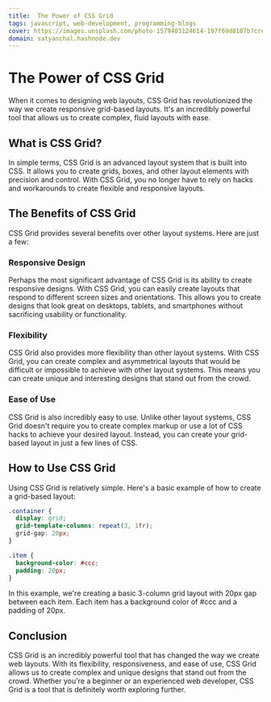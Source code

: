 ```yaml
---
title:  The Power of CSS Grid
tags: javascript, web-development, programming-blogs
cover: https://images.unsplash.com/photo-1579403124614-197f69d8187b?crop=entropy&cs=tinysrgb&fit=max&fm=jpg&ixid=MnwzNDExMjB8MHwxfHNlYXJjaHw5fHxqYXZhfGVufDB8fHx8MTY3ODk2MjI5Mg&ixlib=rb-4.0.3&q=80&w=1080
domain: satyanchal.hashnode.dev
--- 
```

# The Power of CSS Grid

When it comes to designing web layouts, CSS Grid has revolutionized the way we create responsive grid-based layouts. It's an incredibly powerful tool that allows us to create complex, fluid layouts with ease.

## What is CSS Grid?

In simple terms, CSS Grid is an advanced layout system that is built into CSS. It allows you to create grids, boxes, and other layout elements with precision and control. With CSS Grid, you no longer have to rely on hacks and workarounds to create flexible and responsive layouts.

## The Benefits of CSS Grid

CSS Grid provides several benefits over other layout systems. Here are just a few:

### Responsive Design

Perhaps the most significant advantage of CSS Grid is its ability to create responsive designs. With CSS Grid, you can easily create layouts that respond to different screen sizes and orientations. This allows you to create designs that look great on desktops, tablets, and smartphones without sacrificing usability or functionality.

### Flexibility

CSS Grid also provides more flexibility than other layout systems. With CSS Grid, you can create complex and asymmetrical layouts that would be difficult or impossible to achieve with other layout systems. This means you can create unique and interesting designs that stand out from the crowd.

### Ease of Use

CSS Grid is also incredibly easy to use. Unlike other layout systems, CSS Grid doesn't require you to create complex markup or use a lot of CSS hacks to achieve your desired layout. Instead, you can create your grid-based layout in just a few lines of CSS.

## How to Use CSS Grid

Using CSS Grid is relatively simple. Here's a basic example of how to create a grid-based layout:

```css
.container {
  display: grid;
  grid-template-columns: repeat(3, 1fr);
  grid-gap: 20px;
}

.item {
  background-color: #ccc;
  padding: 20px;
}
```

In this example, we're creating a basic 3-column grid layout with 20px gap between each item. Each item has a background color of #ccc and a padding of 20px.

## Conclusion

CSS Grid is an incredibly powerful tool that has changed the way we create web layouts. With its flexibility, responsiveness, and ease of use, CSS Grid allows us to create complex and unique designs that stand out from the crowd. Whether you're a beginner or an experienced web developer, CSS Grid is a tool that is definitely worth exploring further.
